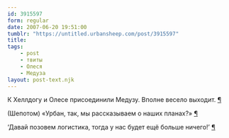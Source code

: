 ```yaml
---
id: 3915597
form: regular
date: 2007-06-20 19:51:00
tumblr: "https://untitled.urbansheep.com/post/3915597"
title:
tags:
    - post
    - твиты
    - Олеся
    - Медуза
layout: post-text.njk
---
```


<p>К Хеллдогу и Олесе присоединили Медузу. Вполне весело выходит. <a href="http://twitter.com/urbansheep/statuses/113276082">¶</a></p>

<p>(Шепотом) «Урбан, так, мы рассказываем о наших планах?» <a href="http://twitter.com/urbansheep/statuses/113289102">¶</a></p>

<p>&lsquo;Давай позовем логистика, тогда у нас будет ещё больше ничего!&rsquo; <a href="http://twitter.com/urbansheep/statuses/113284222">¶</a></p>

